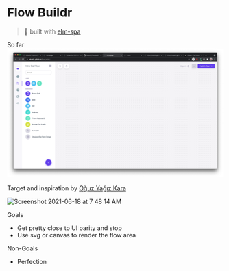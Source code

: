 # Flow Buildr
> 🌳  built with [elm-spa](https://elm-spa.dev)

So far
![](screenshots/Screenshot%202021-06-18%20at%207.39.31%20AM.png)

Target and inspiration by [Oğuz Yağız Kara](https://dribbble.com/shots/11275807-Flow-Builder)

![Screenshot 2021-06-18 at 7 48 14 AM](https://user-images.githubusercontent.com/28830783/122507824-964f6200-d009-11eb-862d-026dc5ecfb9a.png)

Goals
* Get pretty close to UI parity and stop
* Use svg or canvas to render the flow area

Non-Goals
* Perfection

